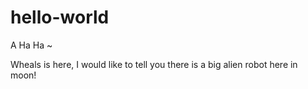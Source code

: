 # hello-world

A Ha Ha ~

Wheals is here, I would like to tell you there is a big alien robot here in moon!
